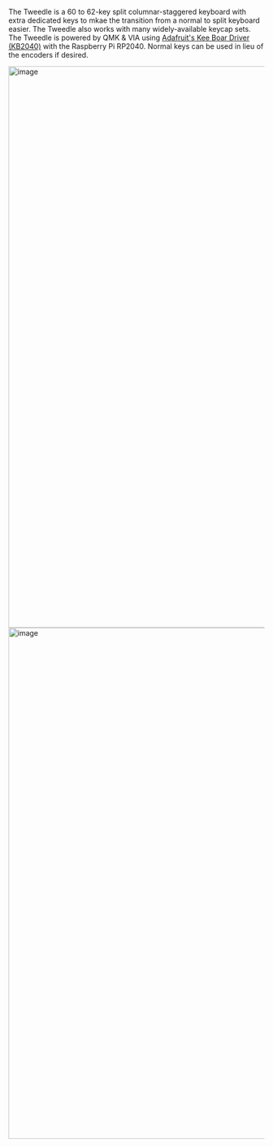 The Tweedle is a 60 to 62-key split columnar-staggered keyboard with extra dedicated keys to mkae the transition from a normal to split keyboard easier. The Tweedle also works with many widely-available keycap sets. The Tweedle is powered by QMK & VIA using [Adafruit's Kee Boar Driver (KB2040)](https://www.adafruit.com/product/5302) with the Raspberry Pi RP2040. Normal keys can be used in lieu of the encoders if desired.

<img width="1105" alt="image" src="https://user-images.githubusercontent.com/125663243/233815776-3faaa694-a73e-4182-928b-c8835fc29a98.png">

<img width="1006" alt="image" src="https://user-images.githubusercontent.com/125663243/233815807-dc20163f-67bd-4c37-8f25-711c1f40c35d.png">
